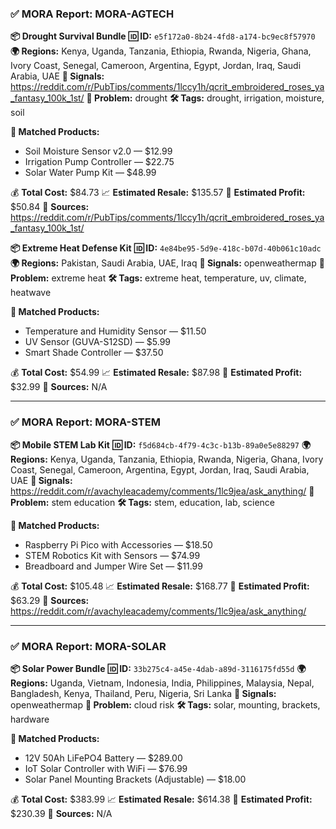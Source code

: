 ### ✅ MORA Report: MORA-AGTECH

**📦 Drought Survival Bundle**
**🆔 ID:** `e5f172a0-8b24-4fd8-a174-bc9ec8f57970`
**🌍 Regions:** Kenya, Uganda, Tanzania, Ethiopia, Rwanda, Nigeria, Ghana, Ivory Coast, Senegal, Cameroon, Argentina, Egypt, Jordan, Iraq, Saudi Arabia, UAE
**📶 Signals:** https://reddit.com/r/PubTips/comments/1lccy1h/qcrit_embroidered_roses_ya_fantasy_100k_1st/
**🌾 Problem:** drought
**🛠️ Tags:** drought, irrigation, moisture, soil

**🧠 Matched Products:**
- Soil Moisture Sensor v2.0 — $12.99
- Irrigation Pump Controller — $22.75
- Solar Water Pump Kit — $48.99

💰 **Total Cost:** $84.73
📈 **Estimated Resale:** $135.57
💸 **Estimated Profit:** $50.84
📰 **Sources:** https://reddit.com/r/PubTips/comments/1lccy1h/qcrit_embroidered_roses_ya_fantasy_100k_1st/

**📦 Extreme Heat Defense Kit**
**🆔 ID:** `4e84be95-5d9e-418c-b07d-40b061c10adc`
**🌍 Regions:** Pakistan, Saudi Arabia, UAE, Iraq
**📶 Signals:** openweathermap
**🌾 Problem:** extreme heat
**🛠️ Tags:** extreme heat, temperature, uv, climate, heatwave

**🧠 Matched Products:**
- Temperature and Humidity Sensor — $11.50
- UV Sensor (GUVA-S12SD) — $5.99
- Smart Shade Controller — $37.50

💰 **Total Cost:** $54.99
📈 **Estimated Resale:** $87.98
💸 **Estimated Profit:** $32.99
📰 **Sources:** N/A

---

### ✅ MORA Report: MORA-STEM

**📦 Mobile STEM Lab Kit**
**🆔 ID:** `f5d684cb-4f79-4c3c-b13b-89a0e5e88297`
**🌍 Regions:** Kenya, Uganda, Tanzania, Ethiopia, Rwanda, Nigeria, Ghana, Ivory Coast, Senegal, Cameroon, Argentina, Egypt, Jordan, Iraq, Saudi Arabia, UAE
**📶 Signals:** https://reddit.com/r/avachyleacademy/comments/1lc9jea/ask_anything/
**🌾 Problem:** stem education
**🛠️ Tags:** stem, education, lab, science

**🧠 Matched Products:**
- Raspberry Pi Pico with Accessories — $18.50
- STEM Robotics Kit with Sensors — $74.99
- Breadboard and Jumper Wire Set — $11.99

💰 **Total Cost:** $105.48
📈 **Estimated Resale:** $168.77
💸 **Estimated Profit:** $63.29
📰 **Sources:** https://reddit.com/r/avachyleacademy/comments/1lc9jea/ask_anything/

---

### ✅ MORA Report: MORA-SOLAR

**📦 Solar Power Bundle**
**🆔 ID:** `33b275c4-a45e-4dab-a89d-3116175fd55d`
**🌍 Regions:** Uganda, Vietnam, Indonesia, India, Philippines, Malaysia, Nepal, Bangladesh, Kenya, Thailand, Peru, Nigeria, Sri Lanka
**📶 Signals:** openweathermap
**🌾 Problem:** cloud risk
**🛠️ Tags:** solar, mounting, brackets, hardware

**🧠 Matched Products:**
- 12V 50Ah LiFePO4 Battery — $289.00
- IoT Solar Controller with WiFi — $76.99
- Solar Panel Mounting Brackets (Adjustable) — $18.00

💰 **Total Cost:** $383.99
📈 **Estimated Resale:** $614.38
💸 **Estimated Profit:** $230.39
📰 **Sources:** N/A